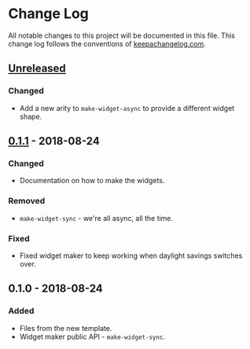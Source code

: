 # Change Log
All notable changes to this project will be documented in this file. This change log follows the conventions of [keepachangelog.com](http://keepachangelog.com/).

## [Unreleased]
### Changed
- Add a new arity to `make-widget-async` to provide a different widget shape.

## [0.1.1] - 2018-08-24
### Changed
- Documentation on how to make the widgets.

### Removed
- `make-widget-sync` - we're all async, all the time.

### Fixed
- Fixed widget maker to keep working when daylight savings switches over.

## 0.1.0 - 2018-08-24
### Added
- Files from the new template.
- Widget maker public API - `make-widget-sync`.

[Unreleased]: https://github.com/your-name/graphqlapp/compare/0.1.1...HEAD
[0.1.1]: https://github.com/your-name/graphqlapp/compare/0.1.0...0.1.1
